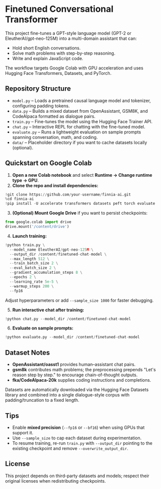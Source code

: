 # Finetuned Conversational Transformer

This project fine-tunes a GPT-style language model (GPT-2 or EleutherAI/gpt-neo-125M) into a multi-domain assistant that can:

- Hold short English conversations.
- Solve math problems with step-by-step reasoning.
- Write and explain JavaScript code.

The workflow targets Google Colab with GPU acceleration and uses Hugging Face Transformers, Datasets, and PyTorch.

## Repository Structure

- `model.py` – Loads a pretrained causal language model and tokenizer, configuring padding tokens.
- `data.py` – Builds a mixed dataset from OpenAssistant, GSM8K, and CodeAlpaca formatted as dialogue pairs.
- `train.py` – Fine-tunes the model using the Hugging Face Trainer API.
- `chat.py` – Interactive REPL for chatting with the fine-tuned model.
- `evaluate.py` – Runs a lightweight evaluation on sample prompts spanning conversation, math, and coding.
- `data/` – Placeholder directory if you want to cache datasets locally (optional).

## Quickstart on Google Colab

1. **Open a new Colab notebook** and select **Runtime → Change runtime type → GPU**.
2. **Clone the repo and install dependencies:**

```python
!git clone https://github.com/your-username/finnia-ai.git
%cd finnia-ai
!pip install -U accelerate transformers datasets peft torch evaluate
```

3. **(Optional) Mount Google Drive** if you want to persist checkpoints:

```python
from google.colab import drive
drive.mount('/content/drive')
```

4. **Launch training:**

```python
!python train.py \
  --model_name EleutherAI/gpt-neo-125M \
  --output_dir /content/finetuned-chat-model \
  --max_length 512 \
  --train_batch_size 2 \
  --eval_batch_size 2 \
  --gradient_accumulation_steps 8 \
  --epochs 2 \
  --learning_rate 5e-5 \
  --warmup_steps 200 \
  --fp16
```

Adjust hyperparameters or add `--sample_size 1000` for faster debugging.

5. **Run interactive chat after training:**

```python
!python chat.py --model_dir /content/finetuned-chat-model
```

6. **Evaluate on sample prompts:**

```python
!python evaluate.py --model_dir /content/finetuned-chat-model
```

## Dataset Notes

- **OpenAssistant/oasst1** provides human–assistant chat pairs.
- **gsm8k** contributes math problems; the preprocessing prepends "Let's reason step by step." to encourage chain-of-thought outputs.
- **fka/CodeAlpaca-20k** supplies coding instructions and completions.

Datasets are automatically downloaded via the Hugging Face Datasets library and combined into a single dialogue-style corpus with padding/truncation to a fixed length.

## Tips

- Enable **mixed precision** (`--fp16` or `--bf16`) when using GPUs that support it.
- Use `--sample_size` to cap each dataset during experimentation.
- To resume training, re-run `train.py` with `--output_dir` pointing to the existing checkpoint and remove `--overwrite_output_dir`.

## License

This project depends on third-party datasets and models; respect their original licenses when redistributing checkpoints.
